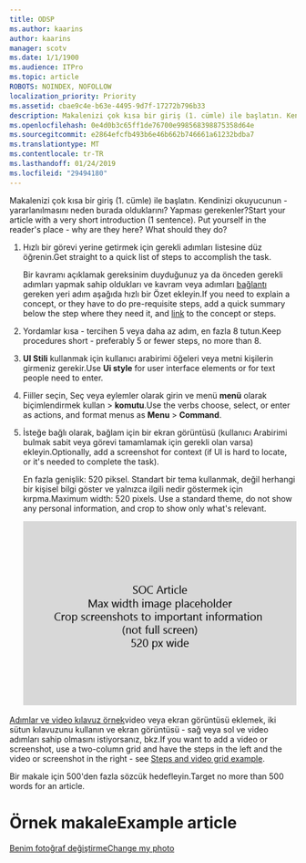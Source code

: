 ```yaml
---
title: ODSP
ms.author: kaarins
author: kaarins
manager: scotv
ms.date: 1/1/1900
ms.audience: ITPro
ms.topic: article
ROBOTS: NOINDEX, NOFOLLOW
localization_priority: Priority
ms.assetid: cbae9c4e-b63e-4495-9d7f-17272b796b33
description: Makalenizi çok kısa bir giriş (1. cümle) ile başlatın. Kendinizi okuyucunun - yararlanılmasını neden burada olduklarını? Yapması gerekenler?
ms.openlocfilehash: 0e4d0b3c65ff1de76700e998568398875358d64e
ms.sourcegitcommit: e2864efcfb493b6e46b662b746661a61232bdba7
ms.translationtype: MT
ms.contentlocale: tr-TR
ms.lasthandoff: 01/24/2019
ms.locfileid: "29494180"
---
```

<span data-ttu-id="99b81-p102">Makalenizi çok kısa bir giriş (1. cümle) ile başlatın. Kendinizi okuyucunun - yararlanılmasını neden burada olduklarını? Yapması gerekenler?</span><span class="sxs-lookup"><span data-stu-id="99b81-p102">Start your article with a very short introduction (1 sentence). Put yourself in the reader's place - why are they here? What should they do?</span></span> 
  
1. <span data-ttu-id="99b81-108">Hızlı bir görevi yerine getirmek için gerekli adımları listesine düz öğrenin.</span><span class="sxs-lookup"><span data-stu-id="99b81-108">Get straight to a quick list of steps to accomplish the task.</span></span>
    
    <span data-ttu-id="99b81-109">Bir kavramı açıklamak gereksinim duyduğunuz ya da önceden gerekli adımları yapmak sahip oldukları ve kavram veya adımları [bağlantı](https://support.office.com/article/f37e7984-cf03-4fde-92d3-82970d7e241b.aspx) gereken yeri adım aşağıda hızlı bir Özet ekleyin.</span><span class="sxs-lookup"><span data-stu-id="99b81-109">If you need to explain a concept, or they have to do pre-requisite steps, add a quick summary below the step where they need it, and [link](https://support.office.com/article/f37e7984-cf03-4fde-92d3-82970d7e241b.aspx) to the concept or steps.</span></span> 
    
2. <span data-ttu-id="99b81-110">Yordamlar kısa - tercihen 5 veya daha az adım, en fazla 8 tutun.</span><span class="sxs-lookup"><span data-stu-id="99b81-110">Keep procedures short - preferably 5 or fewer steps, no more than 8.</span></span>
    
3. <span data-ttu-id="99b81-111">**UI Stili** kullanmak için kullanıcı arabirimi öğeleri veya metni kişilerin girmeniz gerekir.</span><span class="sxs-lookup"><span data-stu-id="99b81-111">Use **Ui style** for user interface elements or for text people need to enter.</span></span> 
    
4. <span data-ttu-id="99b81-112">Fiiller seçin, Seç veya eylemler olarak girin ve menü **menü** olarak biçimlendirmek kullan \> **komutu**.</span><span class="sxs-lookup"><span data-stu-id="99b81-112">Use the verbs choose, select, or enter as actions, and format menus as **Menu** \> **Command**.</span></span>
    
5. <span data-ttu-id="99b81-113">İsteğe bağlı olarak, bağlam için bir ekran görüntüsü (kullanıcı Arabirimi bulmak sabit veya görevi tamamlamak için gerekli olan varsa) ekleyin.</span><span class="sxs-lookup"><span data-stu-id="99b81-113">Optionally, add a screenshot for context (if UI is hard to locate, or it's needed to complete the task).</span></span>
    
    <span data-ttu-id="99b81-p103">En fazla genişlik: 520 piksel. Standart bir tema kullanmak, değil herhangi bir kişisel bilgi göster ve yalnızca ilgili nedir göstermek için kırpma.</span><span class="sxs-lookup"><span data-stu-id="99b81-p103">Maximum width: 520 pixels. Use a standard theme, do not show any personal information, and crop to show only what's relevant.</span></span> 
    
    ![Yer tutucu - SOC makale resimler için maksimum genişlik 520 pikseldir](media/7d43d3be-8658-4a5b-aa15-ed62a47a2b24.png)
  
<span data-ttu-id="99b81-117">[Adımlar ve video kılavuz örnek](https://support.office.com/article/14ce8e82-efa0-47f5-bb84-94f078db3dae.aspx)video veya ekran görüntüsü eklemek, iki sütun kılavuzunu kullanın ve ekran görüntüsü - sağ veya sol ve video adımları sahip olmasını istiyorsanız, bkz.</span><span class="sxs-lookup"><span data-stu-id="99b81-117">If you want to add a video or screenshot, use a two-column grid and have the steps in the left and the video or screenshot in the right - see [Steps and video grid example](https://support.office.com/article/14ce8e82-efa0-47f5-bb84-94f078db3dae.aspx).</span></span> 
  
<span data-ttu-id="99b81-118">Bir makale için 500'den fazla sözcük hedefleyin.</span><span class="sxs-lookup"><span data-stu-id="99b81-118">Target no more than 500 words for an article.</span></span>
  
# <a name="example-article"></a><span data-ttu-id="99b81-119">Örnek makale</span><span class="sxs-lookup"><span data-stu-id="99b81-119">Example article</span></span>

[<span data-ttu-id="99b81-120">Benim fotoğraf değiştirme</span><span class="sxs-lookup"><span data-stu-id="99b81-120">Change my photo</span></span>](https://support.office.com/article/555376e0-1fca-49ba-8434-307a0525c767.aspx)
  

